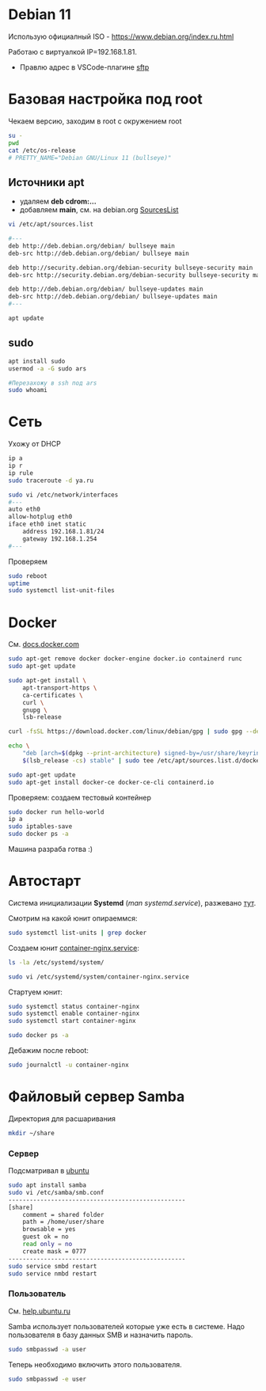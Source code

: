 # Debian 11

Использую официалный ISO - https://www.debian.org/index.ru.html

Работаю с виртуалкой IP=192.168.1.81.
- Правлю адрес в VSCode-плагине [sftp](.vscode/sftp.json)









# Базовая настройка под root

Чекаем версию, заходим в root с окружением root
```bash
su -
pwd
cat /etc/os-release
# PRETTY_NAME="Debian GNU/Linux 11 (bullseye)"
```



## Источники apt
- удаляем **deb cdrom:...**
- добавляем **main**, см. на debian.org [SourcesList](https://wiki.debian.org/ru/SourcesList)

```bash
vi /etc/apt/sources.list

#---
deb http://deb.debian.org/debian/ bullseye main
deb-src http://deb.debian.org/debian/ bullseye main

deb http://security.debian.org/debian-security bullseye-security main
deb-src http://security.debian.org/debian-security bullseye-security main

deb http://deb.debian.org/debian/ bullseye-updates main
deb-src http://deb.debian.org/debian/ bullseye-updates main
#---

apt update
```



## sudo
```bash
apt install sudo
usermod -a -G sudo ars

#Перезахожу в ssh под ars
sudo whoami
```









# Сеть

Ухожу от DHCP
```bash
ip a
ip r
ip rule
sudo traceroute -d ya.ru

sudo vi /etc/network/interfaces
#---
auto eth0
allow-hotplug eth0
iface eth0 inet static
    address 192.168.1.81/24
    gateway 192.168.1.254
#---
```

Проверяем
```bash
sudo reboot
uptime
sudo systemctl list-unit-files
```









# Docker

См. [docs.docker.com](https://docs.docker.com/install/linux/docker-ce/debian/)

```bash
sudo apt-get remove docker docker-engine docker.io containerd runc
sudo apt-get update

sudo apt-get install \
    apt-transport-https \
    ca-certificates \
    curl \
    gnupg \
    lsb-release

curl -fsSL https://download.docker.com/linux/debian/gpg | sudo gpg --dearmor -o /usr/share/keyrings/docker-archive-keyring.gpg

echo \
    "deb [arch=$(dpkg --print-architecture) signed-by=/usr/share/keyrings/docker-archive-keyring.gpg] https://download.docker.com/linux/debian \
    $(lsb_release -cs) stable" | sudo tee /etc/apt/sources.list.d/docker.list > /dev/null

sudo apt-get update
sudo apt-get install docker-ce docker-ce-cli containerd.io
```

Проверяем: создаем тестовый контейнер
```bash
sudo docker run hello-world
ip a
sudo iptables-save
sudo docker ps -a
```

Машина разраба готва :)









# Автостарт

Система инициализации **Systemd** (*man systemd.service*), разжевано [тут](https://habr.com/ru/company/southbridge/blog/255845/).

Смотрим на какой юнит опираеммся:
```bash
sudo systemctl list-units | grep docker
```

Создаем юнит [container-nginx.service](files/systemd/container-nginx.service):
```bash
ls -la /etc/systemd/system/

sudo vi /etc/systemd/system/container-nginx.service
```

Стартуем юнит:
```bash
sudo systemctl status container-nginx
sudo systemctl enable container-nginx
sudo systemctl start container-nginx

sudo docker ps -a
```

Дебажим после reboot:
```bash
sudo journalctl -u container-nginx
```









# Файловый сервер Samba

Директория для расшаривания
```bash
mkdir ~/share
```

### Сервер
Подсматривал в [ubuntu](https://help.ubuntu.ru/wiki/%D1%80%D1%83%D0%BA%D0%BE%D0%B2%D0%BE%D0%B4%D1%81%D1%82%D0%B2%D0%BE_%D0%BF%D0%BE_ubuntu_server/%D1%81%D0%B5%D1%82%D1%8C_windows/samba_file_server)

```bash
sudo apt install samba
sudo vi /etc/samba/smb.conf
--------------------------------------------------
[share]
    comment = shared folder
    path = /home/user/share
    browsable = yes
    guest ok = no
    read only = no
    create mask = 0777
--------------------------------------------------
sudo service smbd restart
sudo service nmbd restart
```

### Пользователь
См. [help.ubuntu.ru](https://help.ubuntu.ru/wiki/samba)

Samba использует пользователей которые уже есть в системе. Надо пользователя в базу данных SMB и назначить пароль.
```bash
sudo smbpasswd -a user
```

Теперь необходимо включить этого пользователя.
```bash
sudo smbpasswd -e user
```